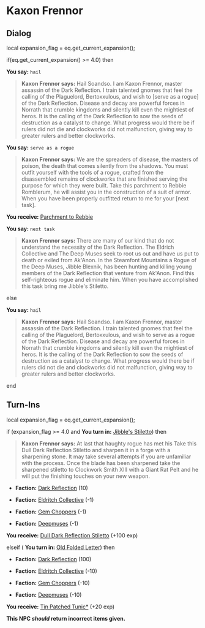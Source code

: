 # Kaxon Frennor


## Dialog

local expansion_flag = eq.get_current_expansion();

if(eq.get_current_expansion() >= 4.0) then


**You say:** `hail`




>**Kaxon Frennor says:** Hail Soandso. I am Kaxon Frennor, master assassin of the Dark Reflection. I train talented gnomes that feel the calling of the Plaguelord, Bertoxxulous, and wish to [serve as a rogue] of the Dark Reflection. Disease and decay are powerful forces in Norrath that crumble kingdoms and silently kill even the mightiest of heros. It is the calling of the Dark Reflection to sow the seeds of destruction as a catalyst to change. What progress would there be if rulers did not die and clockworks did not malfunction, giving way to greater rulers and better clockworks.


**You say:** `serve as a rogue`




>**Kaxon Frennor says:** We are the spreaders of disease, the masters of poison, the death that comes silently from the shadows. You must outfit yourself with the tools of a rogue, crafted from the disassembled remains of clockworks that are finished serving the purpose for which they were built. Take this parchment to Rebbie Romblerum, he will assist you in the construction of a suit of armor. When you have been properly outfitted return to me for your [next task].



**You receive:**  [Parchment to Rebbie](/item/10988)


**You say:** `next task`




>**Kaxon Frennor says:** There are many of our kind that do not understand the necessity of the Dark Reflection. The Eldrich Collective and The Deep Muses seek to root us out and have us put to death or exiled from Ak'Anon. In the Steamfont Mountains a Rogue of the Deep Muses, Jibble Blexnik, has been hunting and killing young members of the Dark Reflection that venture from Ak'Anon. Find this self-righteous rogue and eliminate him. When you have accomplished this task bring me Jibble's Stiletto.


else


**You say:** `hail`




>**Kaxon Frennor says:** Hail Soandso. I am Kaxon Frennor, master assassin of the Dark Reflection. I train talented gnomes that feel the calling of the Plaguelord, Bertoxxulous, and wish to serve as a rogue of the Dark Reflection. Disease and decay are powerful forces in Norrath that crumble kingdoms and silently kill even the mightiest of heros. It is the calling of the Dark Reflection to sow the seeds of destruction as a catalyst to change. What progress would there be if rulers did not die and clockworks did not malfunction, giving way to greater rulers and better clockworks.



end

## Turn-Ins

local expansion_flag = eq.get_current_expansion();



if (expansion_flag >= 4.0 and  **You turn in:** [Jibble's Stiletto](/item/10992)) then


>**Kaxon Frennor says:** At last that haughty rogue has met his Take this Dull Dark Reflection Stiletto and sharpen it in a forge with a sharpening stone. It may take several attempts if you are unfamiliar with the process. Once the blade has been sharpened take the sharpened stiletto to Clockwork Smith XIII with a Giant Rat Pelt and he will put the finishing touches on your new weapon.


* __Faction:__ [Dark Reflection](/faction/238) (10)



* __Faction:__ [Eldritch Collective](/faction/245) (-1)



* __Faction:__ [Gem Choppers](/faction/255) (-1)


* __Faction:__ [Deepmuses](/faction/240) (-1)



 **You receive:**  [Dull Dark Reflection Stiletto](/item/10997) (+100 exp)

elseif ( **You turn in:** [Old Folded Letter](/item/18705)) then 


* __Faction:__ [Dark Reflection](/faction/238) (100)



* __Faction:__ [Eldritch Collective](/faction/245) (-10)



* __Faction:__ [Gem Choppers](/faction/255) (-10)


* __Faction:__ [Deepmuses](/faction/240) (-10)



 **You receive:**  [Tin Patched Tunic*](/item/13518) (+20 exp)


**This NPC *should* return incorrect items given.**
